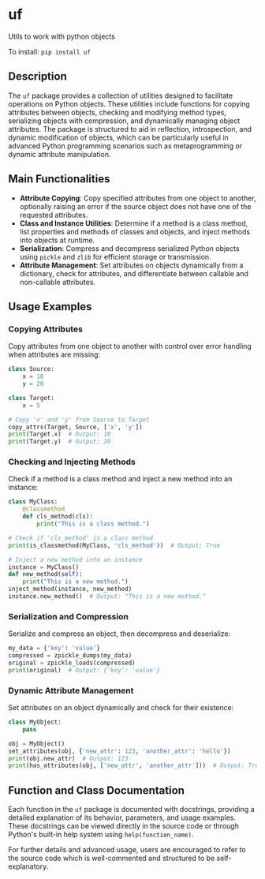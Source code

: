 # uf
Utils to work with python objects

To install:	```pip install uf```

## Description
The `uf` package provides a collection of utilities designed to facilitate operations on Python objects. These utilities include functions for copying attributes between objects, checking and modifying method types, serializing objects with compression, and dynamically managing object attributes. The package is structured to aid in reflection, introspection, and dynamic modification of objects, which can be particularly useful in advanced Python programming scenarios such as metaprogramming or dynamic attribute manipulation.

## Main Functionalities
- **Attribute Copying**: Copy specified attributes from one object to another, optionally raising an error if the source object does not have one of the requested attributes.
- **Class and Instance Utilities**: Determine if a method is a class method, list properties and methods of classes and objects, and inject methods into objects at runtime.
- **Serialization**: Compress and decompress serialized Python objects using `pickle` and `zlib` for efficient storage or transmission.
- **Attribute Management**: Set attributes on objects dynamically from a dictionary, check for attributes, and differentiate between callable and non-callable attributes.

## Usage Examples

### Copying Attributes
Copy attributes from one object to another with control over error handling when attributes are missing:
```python
class Source:
    x = 10
    y = 20

class Target:
    x = 5

# Copy 'x' and 'y' from Source to Target
copy_attrs(Target, Source, ['x', 'y'])
print(Target.x)  # Output: 10
print(Target.y)  # Output: 20
```

### Checking and Injecting Methods
Check if a method is a class method and inject a new method into an instance:
```python
class MyClass:
    @classmethod
    def cls_method(cls):
        print("This is a class method.")

# Check if 'cls_method' is a class method
print(is_classmethod(MyClass, 'cls_method'))  # Output: True

# Inject a new method into an instance
instance = MyClass()
def new_method(self):
    print("This is a new method.")
inject_method(instance, new_method)
instance.new_method()  # Output: "This is a new method."
```

### Serialization and Compression
Serialize and compress an object, then decompress and deserialize:
```python
my_data = {'key': 'value'}
compressed = zpickle_dumps(my_data)
original = zpickle_loads(compressed)
print(original)  # Output: {'key': 'value'}
```

### Dynamic Attribute Management
Set attributes on an object dynamically and check for their existence:
```python
class MyObject:
    pass

obj = MyObject()
set_attributes(obj, {'new_attr': 123, 'another_attr': 'hello'})
print(obj.new_attr)  # Output: 123
print(has_attributes(obj, ['new_attr', 'another_attr']))  # Output: True
```

## Function and Class Documentation
Each function in the `uf` package is documented with docstrings, providing a detailed explanation of its behavior, parameters, and usage examples. These docstrings can be viewed directly in the source code or through Python's built-in help system using `help(function_name)`.

For further details and advanced usage, users are encouraged to refer to the source code which is well-commented and structured to be self-explanatory.